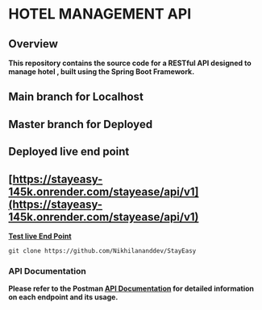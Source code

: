 # HOTEL MANAGEMENT API

## Overview
**This repository contains the source code for a RESTful API designed to manage hotel , built using the Spring Boot Framework.**

## **Main branch for Localhost**

## **Master branch for Deployed**

## Deployed live end point

## [https://stayeasy-145k.onrender.com/stayease/api/v1](https://stayeasy-145k.onrender.com/stayease/api/v1)

**[Test live End Point](https://stayeasy-145k.onrender.com/stayease/api/v1/home)**



```base
git clone https://github.com/Nikhilananddev/StayEasy
```

### API Documentation
**Please refer to the Postman [API Documentation](https://www.postman.com/supply-specialist-10760518/workspace/code-a-thon/collection/30393717-9b39868d-075c-4d86-b8e0-e6b0254018f0?action=share&creator=30393717)
for detailed information on each endpoint and its usage.**
